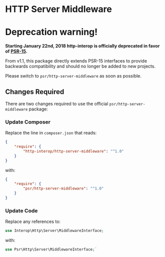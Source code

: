 HTTP Server Middleware
======================

# Deprecation warning!

**Starting January 22nd, 2018 http-interop is officially deprecated in favor of
[PSR-15][psr-15].**

From v1.1, this package directly extends PSR-15 interfaces to provide backwards
compatibility and should no longer be added to new projects.

Please switch to `psr/http-server-middleware` as soon as possible.

[psr-15]: https://github.com/php-fig/fig-standards/blob/master/accepted/PSR-15-http-handlers.md

## Changes Required

There are two changes required to use the official `psr/http-server-middleware` package:

### Update Composer

Replace the line in `composer.json` that reads:

```json
{
    "require": {
        "http-interop/http-server-middleware": "^1.0"
    }
}
```

with:

```json
{
    "require": {
        "psr/http-server-middleware": "^1.0"
    }
}
```

### Update Code

Replace any references to:

```php
use Interop\Http\Server\MiddlewareInterface;
```

with:

```php
use Psr\Http\Server\MiddlewareInterface;`
```
